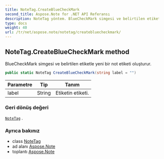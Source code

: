 ```yaml
---
title: NoteTag.CreateBlueCheckMark
second_title: Aspose.Note for .NET API Referansı
description: NoteTag yöntem. BlueCheckMark simgesi ve belirtilen etiketle yeni bir not etiketi oluşturur.
type: docs
weight: 40
url: /tr/net/aspose.note/notetag/createbluecheckmark/
---
```

## NoteTag.CreateBlueCheckMark method

BlueCheckMark simgesi ve belirtilen etiketle yeni bir not etiketi oluşturur.

```csharp
public static NoteTag CreateBlueCheckMark(string label = "")
```

| Parametre | Tip | Tanım |
| --- | --- | --- |
| label | String | Etiketin etiketi. |

### Geri dönüş değeri

[`NoteTag`](../) .

### Ayrıca bakınız

* class [NoteTag](../)
* ad alanı [Aspose.Note](../../notetag/)
* toplantı [Aspose.Note](../../../)



